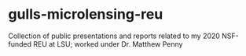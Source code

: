 # gulls-microlensing-reu
Collection of public presentations and reports related to my 2020 NSF-funded REU at LSU; worked under Dr. Matthew Penny
